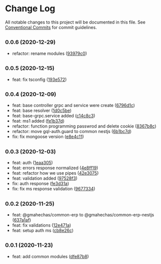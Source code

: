 # Change Log

All notable changes to this project will be documented in this file.
See [Conventional Commits](https://conventionalcommits.org) for commit guidelines.

## <small>0.0.6 (2020-12-29)</small>

* refactor: rename modules ([93979c0](https://github.com/gmahechas/erp/commit/93979c0))





## <small>0.0.5 (2020-12-15)</small>

* feat: fix tsconfig ([193e572](https://github.com/gmahechas/erp/commit/193e572))





## <small>0.0.4 (2020-12-09)</small>

* feat: base controller grpc and service were create ([6796d1c](https://github.com/gmahechas/erp/commit/6796d1c))
* feat: base resolver ([1d0c5be](https://github.com/gmahechas/erp/commit/1d0c5be))
* feat: base-grpc.service added ([c14c8c3](https://github.com/gmahechas/erp/commit/c14c8c3))
* feat: ms1 added ([fe1b37d](https://github.com/gmahechas/erp/commit/fe1b37d))
* refactor: function programming passwrod and delete cookie ([8367b8c](https://github.com/gmahechas/erp/commit/8367b8c))
* refactor: move gql-auth.guard to common nestjs ([6b1bc7d](https://github.com/gmahechas/erp/commit/6b1bc7d))
* fix: fix mongoose version ([e8e4c11](https://github.com/gmahechas/erp/commit/e8e4c11))





## <small>0.0.3 (2020-12-03)</small>

* feat: auth ([1eaa305](https://github.com/gmahechas/erp/commit/1eaa305))
* feat: errors response normalized ([4e8ff19](https://github.com/gmahechas/erp/commit/4e8ff19))
* feat: refactor how we use pipes ([42e3075](https://github.com/gmahechas/erp/commit/42e3075))
* feat: validation added ([97528f3](https://github.com/gmahechas/erp/commit/97528f3))
* fix: auth response ([fe3d31a](https://github.com/gmahechas/erp/commit/fe3d31a))
* fix: fix ms response validation ([9677334](https://github.com/gmahechas/erp/commit/9677334))





## <small>0.0.2 (2020-11-25)</small>

* feat: @gmahechas/common-erp to @gmahechas/common-erp-nestjs ([637a1af](https://github.com/gmahechas/erp/commit/637a1af))
* feat: fix validations ([12e471a](https://github.com/gmahechas/erp/commit/12e471a))
* feat: setup auth ms ([cb8e26c](https://github.com/gmahechas/erp/commit/cb8e26c))





## <small>0.0.1 (2020-11-23)</small>

* feat: add common modules ([dfe87b8](https://github.com/gmahechas/erp/commit/dfe87b8))
